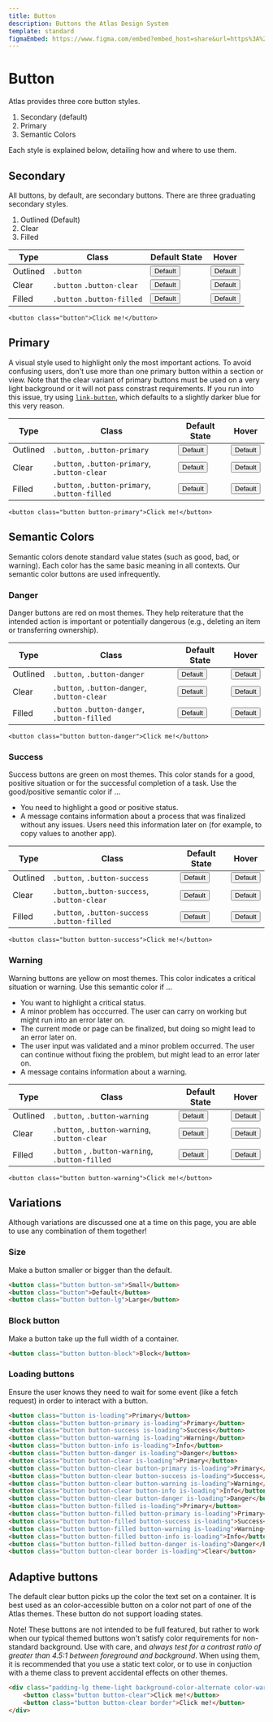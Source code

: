 ```yaml
---
title: Button
description: Buttons the Atlas Design System
template: standard
figmaEmbed: https://www.figma.com/embed?embed_host=share&url=https%3A%2F%2Fwww.figma.com%2Fproto%2FMCSf9XuplN2zG0sCcqJJyq%2F%25F0%259F%259A%25A7-Buttons%3Fpage-id%3D205%253A610%26node-id%3D364%253A852%26viewport%3D1342%252C2000%252C0.5%26scaling%3Dmin-zoom
---
```


# Button

Atlas provides three core button styles.

1. Secondary (default)
2. Primary
3. Semantic Colors

Each style is explained below, detailing how and where to use them.

## Secondary

All buttons, by default, are secondary buttons. There are three graduating secondary styles.

1. Outlined (Default)
2. Clear
3. Filled

| Type     | Class                      | Default State                                         | Hover                                                            |
| -------- | -------------------------- | ----------------------------------------------------- | ---------------------------------------------------------------- |
| Outlined | `.button`                  | <button class="button">Default</button>               | <button class="button is-hovered">Default</button>               |
| Clear    | `.button` `.button-clear`  | <button class="button button-clear">Default</button>  | <button class="button button-clear is-hovered">Default</button>  |
| Filled   | `.button` `.button-filled` | <button class="button button-filled">Default</button> | <button class="button button-filled is-hovered">Default</button> |

```abut-html
<button class="button">Click me!</button>
```

## Primary

A visual style used to highlight only the most important actions. To avoid confusing users, don't use more than one primary button within a section or view. Note that the clear variant of primary buttons must be used on a very light background or it will not pass constrast requirements. If you run into this issue, try using [`link-button`](~/src/components/link-button.md), which defaults to a slightly darker blue for this very reason.

| Type     | Class                                          | Default State                                                        | Hover                                                                           |
| -------- | ---------------------------------------------- | -------------------------------------------------------------------- | ------------------------------------------------------------------------------- |
| Outlined | `.button`, `.button-primary`                   | <button class="button button-primary">Default</button>               | <button class="button button-primary is-hovered">Default</button>               |
| Clear    | `.button`, `.button-primary`, `.button-clear`  | <button class="button button-primary button-clear">Default</button>  | <button class="button button-primary button-clear is-hovered">Default</button>  |
| Filled   | `.button`, `.button-primary`, `.button-filled` | <button class="button button-primary button-filled">Default</button> | <button class="button button-primary button-filled is-hovered">Default</button> |

```abut-html
<button class="button button-primary">Click me!</button>
```

## Semantic Colors

Semantic colors denote standard value states (such as good, bad, or warning). Each color has the same basic meaning in all contexts. Our semantic color buttons are used infrequently.

### Danger

Danger buttons are red on most themes. They help reiterature that the intended action is important or potentially dangerous (e.g., deleting an item or transferring ownership).

| Type     | Class                                        | Default State                                                       | Hover                                                                          |
| -------- | -------------------------------------------- | ------------------------------------------------------------------- | ------------------------------------------------------------------------------ |
| Outlined | `.button`, `.button-danger`                  | <button class="button button-danger">Default</button>               | <button class="button button-danger is-hovered">Default</button>               |
| Clear    | `.button`, `.button-danger`, `.button-clear` | <button class="button button-danger button-clear">Default</button>  | <button class="button button-danger button-clear is-hovered">Default</button>  |
| Filled   | `.button` `.button-danger`, `.button-filled` | <button class="button button-danger button-filled">Default</button> | <button class="button button-danger button-filled is-hovered">Default</button> |

```abut-html
<button class="button button-danger">Click me!</button>
```

### Success

Success buttons are green on most themes. This color stands for a good, positive situation or for the successful completion of a task. Use the good/positive semantic color if ...

- You need to highlight a good or positive status.
- A message contains information about a process that was finalized without any issues. Users need this information later on (for example, to copy values to another app).

| Type     | Class                                         | Default State                                                        | Hover                                                                           |
| -------- | --------------------------------------------- | -------------------------------------------------------------------- | ------------------------------------------------------------------------------- |
| Outlined | `.button`, `.button-success`                  | <button class="button button-success">Default</button>               | <button class="button button-success is-hovered">Default</button>               |
| Clear    | `.button`,`.button-success`, `.button-clear`  | <button class="button button-success button-clear">Default</button>  | <button class="button button-success button-clear is-hovered">Default</button>  |
| Filled   | `.button`, `.button-success` `.button-filled` | <button class="button button-success button-filled">Default</button> | <button class="button button-success button-filled is-hovered">Default</button> |

```abut-html
<button class="button button-success">Click me!</button>
```

### Warning

Warning buttons are yellow on most themes. This color indicates a critical situation or warning. Use this semantic color if ...

- You want to highlight a critical status.
- A minor problem has occcurred. The user can carry on working but might run into an error later on.
- The current mode or page can be finalized, but doing so might lead to an error later on.
- The user input was validated and a minor problem occurred. The user can continue without fixing the problem, but might lead to an error later on.
- A message contains information about a warning.

| Type     | Class                                           | Default State                                                        | Hover                                                                           |
| -------- | ----------------------------------------------- | -------------------------------------------------------------------- | ------------------------------------------------------------------------------- |
| Outlined | `.button`, `.button-warning`                    | <button class="button button-warning">Default</button>               | <button class="button button-warning is-hovered">Default</button>               |
| Clear    | `.button`, `.button-warning`, `.button-clear`   | <button class="button button-warning button-clear">Default</button>  | <button class="button button-warning button-clear is-hovered">Default</button>  |
| Filled   | `.button` , `.button-warning`, `.button-filled` | <button class="button button-warning button-filled">Default</button> | <button class="button button-warning button-filled is-hovered">Default</button> |

```abut-html
<button class="button button-warning">Click me!</button>
```

## Variations

Although variations are discussed one at a time on this page, you are able to use any combination of them together!

### Size

Make a button smaller or bigger than the default.

```html
<button class="button button-sm">Small</button>
<button class="button">Default</button>
<button class="button button-lg">Large</button>
```

### Block button

Make a button take up the full width of a container.

```html
<button class="button button-block">Block</button>
```

### Loading buttons

Ensure the user knows they need to wait for some event (like a fetch request) in order to interact with a button.

```html
<button class="button is-loading">Primary</button>
<button class="button button-primary is-loading">Primary</button>
<button class="button button-success is-loading">Success</button>
<button class="button button-warning is-loading">Warning</button>
<button class="button button-info is-loading">Info</button>
<button class="button button-danger is-loading">Danger</button>
<button class="button button-clear is-loading">Primary</button>
<button class="button button-clear button-primary is-loading">Primary</button>
<button class="button button-clear button-success is-loading">Success</button>
<button class="button button-clear button-warning is-loading">Warning</button>
<button class="button button-clear button-info is-loading">Info</button>
<button class="button button-clear button-danger is-loading">Danger</button>
<button class="button button-filled is-loading">Primary</button>
<button class="button button-filled button-primary is-loading">Primary</button>
<button class="button button-filled button-success is-loading">Success</button>
<button class="button button-filled button-warning is-loading">Warning</button>
<button class="button button-filled button-info is-loading">Info</button>
<button class="button button-filled button-danger is-loading">Danger</button>
<button class="button button-clear border is-loading">Clear</button>
```

## Adaptive buttons

The default clear button picks up the color the text set on a container. It is best used as an color-accessible button on a color not part of one of the Atlas themes. These button do not support loading states.

Note! These buttons are not intended to be full featured, but rather to work when our typical themed buttons won't satisfy color requirements for non-standard background. Use with care, and _always test for a contrast ratio of greater than 4.5:1 between foreground and background_. When using them, it is recommended that you use a static text color, or to use in conjuction with a theme class to prevent accidental effects on other themes.

```html
<div class="padding-lg theme-light background-color-alternate color-warning">
	<button class="button button-clear">Click me!</button>
	<button class="button button-clear border">Click me!</button>
</div>
```

